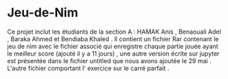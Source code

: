 # Jeu-de-Nim
Ce projet inclut les étudiants de la section A : 
HAMAK Anis , Benaouali Adel , Baraka Ahmed et Bendiaba Khaled . 
Il contient un fichier Rar contenant le jeu de nim avec le fichier associé qui enregistre chaque partie jouée ayant le meilleur score  (ajouté il y a 11 jours) , une autre version écrite sur jupyter est présentée dans le fichier untitled que nous avons ajoutée le 29 mai  . 
L'autre fichier comportant l' exercice sur le carré parfait  . 
